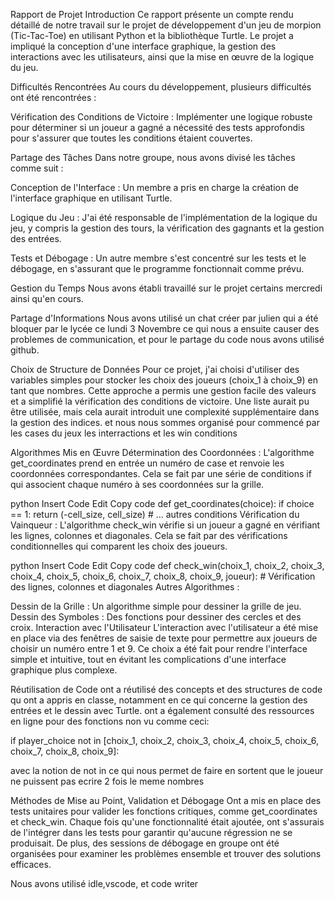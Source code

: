 Rapport de Projet
Introduction
Ce rapport présente un compte rendu détaillé de notre travail sur le projet de développement d'un jeu de morpion (Tic-Tac-Toe) en utilisant Python et la bibliothèque Turtle. Le projet a impliqué la conception d'une interface graphique, la gestion des interactions avec les utilisateurs, ainsi que la mise en œuvre de la logique du jeu.

Difficultés Rencontrées
Au cours du développement, plusieurs difficultés ont été rencontrées :

Vérification des Conditions de Victoire : Implémenter une logique robuste pour déterminer si un joueur a gagné a nécessité des tests approfondis pour s'assurer que toutes les conditions étaient couvertes.

Partage des Tâches
Dans notre groupe, nous avons divisé les tâches comme suit :

Conception de l'Interface : Un membre a pris en charge la création de l'interface graphique en utilisant Turtle.

Logique du Jeu : J'ai été responsable de l'implémentation de la logique du jeu, y compris la gestion des tours, la vérification des gagnants et la gestion des entrées.

Tests et Débogage : Un autre membre s'est concentré sur les tests et le débogage, en s'assurant que le programme fonctionnait comme prévu.

Gestion du Temps
Nous avons établi travaillé sur le projet certains mercredi ainsi qu'en cours.

Partage d'Informations
Nous avons utilisé un chat créer par julien qui a été bloquer par le lycée ce lundi 3 Novembre ce qui nous a ensuite causer des problemes de communication, et pour le partage du code nous avons utilisé github.

Choix de Structure de Données
Pour ce projet, j'ai choisi d'utiliser des variables simples pour stocker les choix des joueurs (choix_1 à choix_9) en tant que nombres. Cette approche a permis une gestion facile des valeurs et a simplifié la vérification des conditions de victoire. Une liste aurait pu être utilisée, mais cela aurait introduit une complexité supplémentaire dans la gestion des indices.
et nous nous sommes organisé pour commencé par les cases du jeux les interractions et les win conditions

Algorithmes Mis en Œuvre
Détermination des Coordonnées : L'algorithme get_coordinates prend en entrée un numéro de case et renvoie les coordonnées correspondantes. Cela se fait par une série de conditions if qui associent chaque numéro à ses coordonnées sur la grille.

python
Insert Code
Edit
Copy code
def get_coordinates(choice):
    if choice == 1:
        return (-cell_size, cell_size)
    # ... autres conditions
Vérification du Vainqueur : L'algorithme check_win vérifie si un joueur a gagné en vérifiant les lignes, colonnes et diagonales. Cela se fait par des vérifications conditionnelles qui comparent les choix des joueurs.

python
Insert Code
Edit
Copy code
def check_win(choix_1, choix_2, choix_3, choix_4, choix_5, choix_6, choix_7, choix_8, choix_9, joueur):
    # Vérification des lignes, colonnes et diagonales
Autres Algorithmes :

Dessin de la Grille : Un algorithme simple pour dessiner la grille de jeu.
Dessin des Symboles : Des fonctions pour dessiner des cercles et des croix.
Interaction avec l'Utilisateur
L'interaction avec l'utilisateur a été mise en place via des fenêtres de saisie de texte pour permettre aux joueurs de choisir un numéro entre 1 et 9. Ce choix a été fait pour rendre l'interface simple et intuitive, tout en évitant les complications d'une interface graphique plus complexe.

Réutilisation de Code
ont a réutilisé des concepts et des structures de code qu ont a appris en classe, notamment en ce qui concerne la gestion des entrées et le dessin avec Turtle. ont a également consulté des ressources en ligne pour des fonctions non vu comme ceci:

if player_choice not in [choix_1, choix_2, choix_3, choix_4, choix_5, choix_6, choix_7, choix_8, choix_9]:

avec la notion de not in ce qui nous permet de faire en sortent que le joueur ne puissent pas ecrire 2 fois le meme nombres

Méthodes de Mise au Point, Validation et Débogage
Ont a mis en place des tests unitaires pour valider les fonctions critiques, comme get_coordinates et check_win. Chaque fois qu'une fonctionnalité était ajoutée, ont s'assurais de l'intégrer dans les tests pour garantir qu'aucune régression ne se produisait. De plus, des sessions de débogage en groupe ont été organisées pour examiner les problèmes ensemble et trouver des solutions efficaces.

Nous avons utilisé idle,vscode, et code writer
